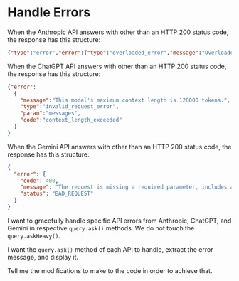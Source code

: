 # Handle Errors

When the Anthropic API answers with other than an HTTP 200 status code, the response has this structure:

```json
{"type":"error","error":{"type":"overloaded_error","message":"Overloaded"}}
```

When the ChatGPT API answers with other than an HTTP 200 status code, the response has this structure:

```json
{"error":
  {
    "message":"This model's maximum context length is 128000 tokens.",
    "type":"invalid_request_error",
    "param":"messages",
    "code":"context_length_exceeded"
  }
}
```

When the Gemini API answers with other than an HTTP 200 status code, the response has this structure:

```json
{
  "error": {
    "code": 400,
    "message": "The request is missing a required parameter, includes an invalid parameter value, includes a parameter more than once, or is otherwise malformed.",
    "status": "BAD_REQUEST"
  }
}
```

I want to gracefully handle specific API errors from Anthropic, ChatGPT, and Gemini in respective `query.ask()` methods. 
We do not touch the `query.askHeavy()`.

I want the `query.ask()` method of each API to handle, extract the error message, and display it. 

Tell me the modifications to make to the code in order to achieve that.


